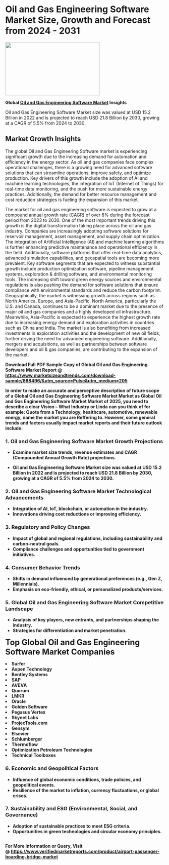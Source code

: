 <H1>Oil and Gas Engineering Software Market Size, Growth and Forecast from 2024 - 2031</H1><img class="aligncenter size-medium wp-image-584254" src="https://thirdeyenews.in/wp-content/uploads/2024/09/Global-Market-Research-300x168.jpeg" alt="" width="300" height="168" /><p><strong>Global&nbsp;<a href="https://www.marketsizeandtrends.com/download-sample/888496/&amp;utm_source=Pulse&amp;utm_medium=205">Oil and Gas Engineering Software Market</a> Insights</strong></p><p>Oil and Gas Engineering Software Market size was valued at USD 15.2 Billion in 2022 and is projected to reach USD 21.8 Billion by 2030, growing at a CAGR of 5.5% from 2024 to 2030.</p><p><h2>Market Growth Insights</h2> <p>The global Oil and Gas Engineering Software market is experiencing significant growth due to the increasing demand for automation and efficiency in the energy sector. As oil and gas companies face complex operational challenges, there is a growing need for advanced software solutions that can streamline operations, improve safety, and optimize production. Key drivers of this growth include the adoption of AI and machine learning technologies, the integration of IoT (Internet of Things) for real-time data monitoring, and the push for more sustainable energy practices. Additionally, the demand for better resource management and cost reduction strategies is fueling the expansion of this market.</p> <p><strong></strong></p> <p>The market for oil and gas engineering software is expected to grow at a compound annual growth rate (CAGR) of over 8% during the forecast period from 2023 to 2030. One of the most important trends driving this growth is the digital transformation taking place across the oil and gas industry. Companies are increasingly adopting software solutions for reservoir management, asset management, and supply chain optimization. The integration of Artificial Intelligence (AI) and machine learning algorithms is further enhancing predictive maintenance and operational efficiency in the field. Additionally, software platforms that offer real-time data analytics, advanced simulation capabilities, and geospatial tools are becoming more prevalent. Key software segments that are expected to witness substantial growth include production optimization software, pipeline management systems, exploration & drilling software, and environmental monitoring tools. The increasing shift toward green energy sources and environmental regulations is also pushing the demand for software solutions that ensure compliance with environmental standards and reduce the carbon footprint. Geographically, the market is witnessing growth across regions such as North America, Europe, and Asia-Pacific. North America, particularly the U.S. and Canada, continues to be a dominant market due to the presence of major oil and gas companies and a highly developed oil infrastructure. Meanwhile, Asia-Pacific is expected to experience the highest growth rate due to increasing energy demand and exploration activities in countries such as China and India. The market is also benefiting from increased investments in exploration activities and the development of new oil fields, further driving the need for advanced engineering software. Additionally, mergers and acquisitions, as well as partnerships between software developers and oil & gas companies, are contributing to the expansion of the market. <p><strong></p><p><span class=""><strong>Download Full PDF Sample Copy of Global Oil and Gas Engineering Software Market Report</strong> @ <a href="https://www.marketsizeandtrends.com/download-sample/888496/&amp;utm_source=Pulse&amp;utm_medium=205" target="_blank">https://www.marketsizeandtrends.com/download-sample/888496/&amp;utm_source=Pulse&amp;utm_medium=205</a></span></p><p>In order to make an accurate and perceptive description of future scope of a Global&nbsp;Oil and Gas Engineering Software Market Market as Global&nbsp;Oil and Gas Engineering Software Market Market of 2025, you need to describe a clear Vision &ndash; What Industry or Linda can you think of for example: Quote from a Technology, healthcare, automotive, renewable energy, name the market you are Reffering to. However, some general trends and factors usually impact market reports and their future outlook include:</p><h3>1.&nbsp;<strong>Oil and Gas Engineering Software Market Growth Projections</strong></h3><ul><li>Examine market size trends, revenue estimates and CAGR (Compounded Annual Growth Rate) projections.</li><li><p>Oil and Gas Engineering Software Market size was valued at USD 15.2 Billion in 2022 and is projected to reach USD 21.8 Billion by 2030, growing at a CAGR of 5.5% from 2024 to 2030.</p></li></ul><h3>2.&nbsp;<strong>Oil and Gas Engineering Software Market Technological Advancements</strong></h3><ul><li>Integration of AI, IoT, blockchain, or automation in the industry.</li><li>Innovations driving cost reductions or improving efficiency.</li></ul><h3>3.&nbsp;<strong>Regulatory and Policy Changes</strong></h3><ul><li>Impact of global and regional regulations, including sustainability and carbon-neutral goals.</li><li>Compliance challenges and opportunities tied to government initiatives.</li></ul><h3>4.&nbsp;<strong>Consumer Behavior Trends</strong></h3><ul><li>Shifts in demand influenced by generational preferences (e.g., Gen Z, Millennials).</li><li>Emphasis on eco-friendly, ethical, or personalized products/services.</li></ul><h3>5.&nbsp;<strong>Global Oil and Gas Engineering Software Market Competitive Landscape</strong></h3><ul><li>Analysis of key players, new entrants, and partnerships shaping the industry.</li><li>Strategies for differentiation and market penetration.</li></ul><p data-pm-slice="1 1 []"><span style="color: inherit; font-family: inherit; font-size: 25px;">Top Global Oil and Gas Engineering Software Market Companies</span></p><div class="" data-test-id=""><p><li>Surfer</li><li> Aspen Technology</li><li> Bentley Systems</li><li> SAP</li><li> AVEVA</li><li> Quorum</li><li> LMKR</li><li> Oracle</li><li> Golden Software</li><li> Pegasus Vertex</li><li> Skynet Labs</li><li> ProjecTools.com</li><li> Gensym</li><li> Elsevier</li><li> Schlumberger</li><li> Thermoflow</li><li> Optimization Petroleum Technologies</li><li> Technical Toolboxes</li></p></div><h3>6.&nbsp;<strong>Economic and Geopolitical Factors</strong></h3><ul><li>Influence of global economic conditions, trade policies, and geopolitical events.</li><li>Resilience of the market to inflation, currency fluctuations, or global crises.</li></ul><h3>7.&nbsp;<strong>Sustainability and ESG (Environmental, Social, and Governance)</strong></h3><ul><li>Adoption of sustainable practices to meet ESG criteria.</li><li>Opportunities in green technologies and circular economy principles.</li></ul><h2><strong style="font-size: 14px;">For More Information or Query, Visit @&nbsp;</strong><a style="background-color: #ffffff; font-size: 14px;" href="https://www.marketsizeandtrends.com/report/oil-and-gas-engineering-software-market-/" target="_blank">https://www.verifiedmarketreports.com/product/airport-passenger-boarding-bridge-market</a></h2>
